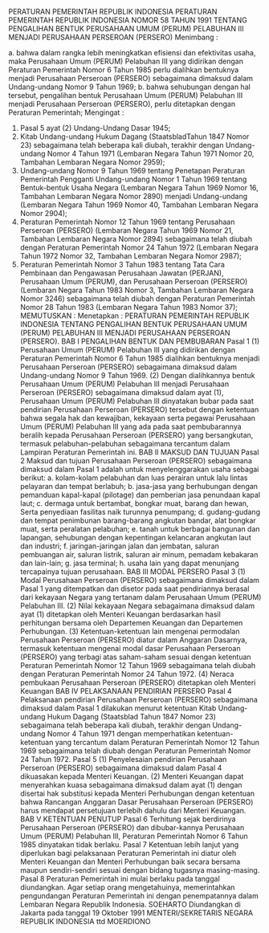  PERATURAN PEMERINTAH REPUBLIK INDONESIA PERATURAN PEMERINTAH REPUBLIK INDONESIA NOMOR 58 TAHUN 1991 TENTANG PENGALIHAN BENTUK PERUSAHAAN UMUM (PERUM) PELABUHAN III MENJADI PERUSAHAAN PERSEROAN (PERSERO)
Menimbang :

a. bahwa dalam rangka lebih meningkatkan efisiensi dan efektivitas usaha, maka Perusahaan Umum (PERUM) Pelabuhan III yang didirikan dengan Peraturan Pemerintah Nomor 6 Tahun 1985 perlu dialihkan bentuknya menjadi Perusahaan Perseroan (PERSERO) sebagaimana dimaksud dalam Undang-undang Nomor 9 Tahun 1969;
b. bahwa sehubungan dengan hal tersebut, pengalihan bentuk Perusahaan Umum (PERUM) Pelabuhan III menjadi Perusahaan Perseroan (PERSERO), perlu ditetapkan dengan Peraturan Pemerintah;
Mengingat :

1. Pasal 5 ayat (2) Undang-Undang Dasar 1945;
2. Kitab Undang-undang Hukum Dagang (StaatsbladTahun 1847 Nomor 23) sebagaimana telah beberapa kali diubah, terakhir dengan Undang-undang Nomor 4 Tahun 1971 (Lembaran Negara Tahun 1971 Nomor 20, Tambahan Lembaran Negara Nomor 2959);
3. Undang-undang Nomor 9 Tahun 1969 tentang Penetapan Peraturan Pemerintah Pengganti Undang-undang Nomor 1 Tahun 1969 tentang Bentuk-bentuk Usaha Negara (Lembaran Negara Tahun 1969 Nomor 16, Tambahan Lembaran Negara Nomor 2890) menjadi Undang-undang (Lembaran Negara Tahun 1969 Nomor 40, Tambahan Lembaran Negara Nomor 2904);
4. Peraturan Pemerintah Nomor 12 Tahun 1969 tentang Perusahaan Perseroan (PERSERO) (Lembaran Negara Tahun 1969 Nomor 21, Tambahan Lembaran Negara Nomor 2894) sebagaimana telah diubah dengan Peraturan Pemerintah Nomor 24 Tahun 1972 (Lembaran Negara Tahun 1972 Nomor 32, Tambahan Lembaran Negara Nomor 2987);
5. Peraturan Pemerintah Nomor 3 Tahun 1983 tentang Tata Cara Pembinaan dan Pengawasan Perusahaan Jawatan (PERJAN), Perusahaan Umum (PERUM), dan Perusahaan Perseroan (PERSERO) (Lembaran Negara Tahun 1983 Nomor 3, Tambahan Lembaran Negara Nomor 3246) sebagaimana telah diubah dengan Peraturan Pemerintah Nomor 28 Tahun 1983 (Lembaran Negara Tahun 1983 Nomor 37);
MEMUTUSKAN :
 Menetapkan : PERATURAN PEMERINTAH REPUBLIK INDONESIA TENTANG PENGALIHAN BENTUK PERUSAHAAN UMUM (PERUM) PELABUHAN III MENJADI PERUSAHAAN PERSEROAN (PERSERO).
BAB I PENGALIHAN BENTUK DAN PEMBUBARAN
Pasal 1
(1) Perusahaan Umum (PERUM) Pelabuhan III yang didirikan dengan Peraturan Pemerintah Nomor 6 Tahun 1985 dialihkan bentuknya menjadi Perusahaan Perseroan (PERSERO) sebagaimana dimaksud dalam Undang-undang Nomor 9 Tahun 1969.
(2) Dengan dialihkannya bentuk Perusahaan Umum (PERUM) Pelabuhan III menjadi Perusahaan Perseroan (PERSERO) sebagaimana dimaksud dalam ayat (1), Perusahaan Umum (PERUM) Pelabuhan III dinyatakan bubar pada saat pendirian Perusahaan Perseroan (PERSERO) tersebut dengan ketentuan bahwa segala hak dan kewajiban, kekayaan serta pegawai Perusahaan Umum (PERUM) Pelabuhan III yang ada pada saat pembubarannya beralih kepada Perusahaan Perseroan (PERSERO) yang bersangkutan, termasuk pelabuhan-pelabuhan sebagaimana tercantum dalam Lampiran Peraturan Pemerintah ini.
BAB II MAKSUD DAN TUJUAN
Pasal 2
Maksud dan tujuan Perusahaan Perseroan (PERSERO) sebagaimana dimaksud dalam Pasal 1 adalah untuk menyelenggarakan usaha sebagai berikut:
a. kolam-kolam pelabuhan dan luas perairan untuk lalu lintas pelayaran dan tempat berlabuh;
b. jasa-jasa yang berhubungan dengan pemanduan kapal-kapal (pilotage) dan pemberian jasa penundaan kapal laut;
c. dermaga untuk bertambat, bongkar muat, barang dan hewan, Serta penyediaan fasilitas naik turunnya penumpang;
d. gudang-gudang dan tempat penimbunan barang-barang angkutan bandar, alat bongkar muat, serta peralatan pelabuhan;
e. tanah untuk berbagai bangunan dan lapangan, sehubungan dengan kepentingan kelancaran angkutan laut dan industri;
f. jaringan-jaringan jalan dan jembatan, saluran pembuangan air, saluran listrik, saluran air minum, pemadam kebakaran dan lain-lain;
g. jasa terminal;
h. usaha lain yang dapat menunjang tercapainya tujuan perusahaan.
BAB III MODAL PERSERO
Pasal 3
(1) Modal Perusahaan Perseroan (PERSERO) sebagaimana dimaksud dalam Pasal 1 yang ditempatkan dan disetor pada saat pendiriannya berasal dari kekayaan Negara yang tertanam dalam Perusahaan Umum (PERUM) Pelabuhan III.
(2) Nilai kekayaan Negara sebagaimana dimaksud dalam ayat (1) ditetapkan oleh Menteri Keuangan berdasarkan hasil perhitungan bersama oleh Departemen Keuangan dan Departemen Perhubungan.
(3) Ketentuan-ketentuan lain mengenai permodalan Perusahaan Perseroan (PERSERO) diatur dalam Anggaran Dasarnya, termasuk ketentuan mengenai modal dasar Perusahaan Perseroan (PERSERO) yang terbagi atas saham-saham sesuai dengan ketentuan Peraturan Pemerintah Nomor 12 Tahun 1969 sebagaimana telah diubah dengan Peraturan Pemerintah Nomor 24 Tahun 1972.
(4) Neraca pembukaan Perusahaan Perseroan (PERSERO) ditetapkan oleh Menteri Keuangan
BAB IV PELAKSANAAN PENDIRIAN PERSERO
Pasal 4
Pelaksanaan pendirian Perusahaan Perseroan (PERSERO) sebagaimana dimaksud dalam Pasal 1 dilakukan menurut ketentuan Kitab Undang-undang Hukum Dagang (Staatsblad Tahun 1847 Nomor 23) sebagaimana telah beberapa kali diubah, terakhir dengan Undang-undang Nomor 4 Tahun 1971 dengan memperhatikan ketentuan-ketentuan yang tercantum dalam Peraturan Pemerintah Nomor 12 Tahun 1969 sebagaimana telah diubah dengan Peraturan Pemerintah Nomor 24 Tahun 1972.
Pasal 5
(1) Penyelesaian pendirian Perusahaan Perseroan (PERSERO) sebagaimana dimaksud dalam Pasal 4 dikuasakan kepada Menteri Keuangan.
(2) Menteri Keuangan dapat menyerahkan kuasa sebagaimana dimaksud dalam ayat (1) dengan disertai hak substitusi kepada Menteri Perhubungan dengan ketentuan bahwa Rancangan Anggaran Dasar Perusahaan Perseroan (PERSERO) harus mendapat persetujuan terlebih dahulu dari Menteri Keuangan.
BAB V KETENTUAN PENUTUP
Pasal 6
Terhitung sejak berdirinya Perusahaan Perseroan (PERSERO) dan dibubar-kannya Perusahaan Umum (PERUM) Pelabuhan III, Peraturan Pemerintah Nomor 6 Tahun 1985 dinyatakan tidak berlaku.
Pasal 7
Ketentuan lebih lanjut yang diperlukan bagi pelaksanaan Peraturan Pemerintah ini diatur oleh Menteri Keuangan dan Menteri Perhubungan baik secara bersama maupun sendiri-sendiri sesuai dengan bidang tugasnya masing-masing.
Pasal 8
Peraturan Pemerintah ini mulai berlaku pada tanggal diundangkan.
Agar setiap orang mengetahuinya, memerintahkan pengundangan Peraturan Pemerintah ini dengan penempatannya dalam Lembaran Negara Republik Indonesia. SOEHARTO Diundangkan di Jakarta pada tanggal 19 Oktober 1991 MENTERI/SEKRETARIS NEGARA REPUBLIK INDONESIA ttd MOERDIONO